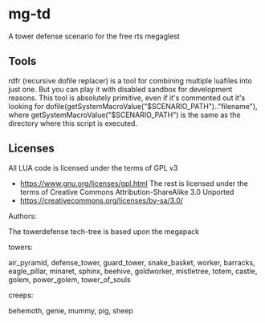 # mg-td


A tower defense scenario for the free rts megaglest

## Tools

rdfr (recursive dofile replacer) is a tool for combining multiple luafiles into just one.
But you can play it with disabled sandbox for development reasons.
This tool is absolutely primitive, even if it's commented out it's looking for dofile(getSystemMacroValue("$SCENARIO_PATH").."filename"), where getSystemMacroValue("$SCENARIO_PATH") is the same as the directory where this script is executed.

## Licenses


All LUA code is licensed under the terms of GPL v3
  * https://www.gnu.org/licenses/gpl.html
The rest is licensed under the terms of Creative Commons Attribution-ShareAlike 3.0 Unported 
  * https://creativecommons.org/licenses/by-sa/3.0/
  

Authors:

The towerdefense tech-tree is based upon the megapack

towers:

air_pyramid, defense_tower, guard_tower, snake_basket, worker, barracks, eagle_pillar, minaret, sphinx, beehive, goldworker, mistletree, totem, castle, golem, power_golem, tower_of_souls

creeps:

behemoth, genie, mummy, pig, sheep

